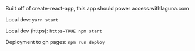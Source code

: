 Built off of create-react-app, this app should power access.withlaguna.com

Local dev: `yarn start`

Local dev (https): `https=TRUE npm start`

Deployment to gh pages: `npm run deploy`